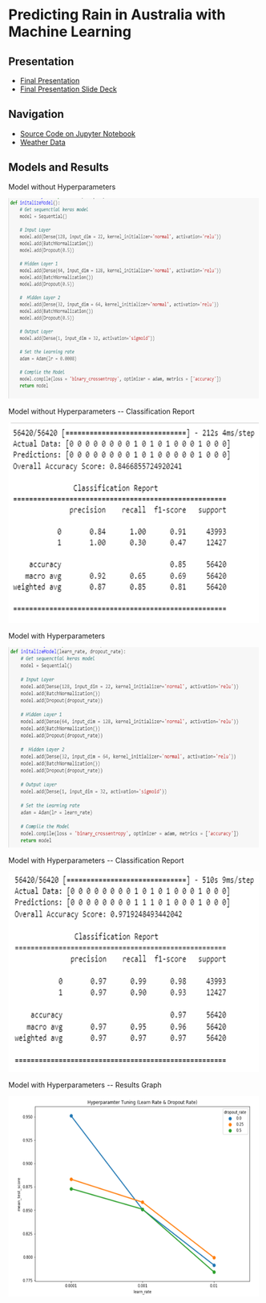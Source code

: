# Predicting Rain in Australia with Machine Learning

## Presentation
<ul>
	<li><a href="https://drive.google.com/file/d/1wKOLgBfgVbBIzNjm5v0Bb40ZcPuOenvl/view?usp=sharing" target="_blank">Final Presentation</a></li>
	<li><a href="https://docs.google.com/presentation/d/19yF-Agj6ZCcrFiVaeJ421IUeNZbz5jEHNCNFmDedbP8/edit?usp=sharing" target="_blank">Final Presentation Slide Deck</a></li>
</ul>

## Navigation
+ <a href="https://github.com/behnke2424/ai-mjbehnke/blob/master/final/Predicting%20Rain%20in%20Australia%20.ipynb" target="_blank">Source Code on Jupyter Notebook</a>
+ <a href="https://github.com/behnke2424/ai-mjbehnke/blob/master/final/weatherAUS.csv" target="_blank">Weather Data</a>

## Models and Results
<p>Model without Hyperparameters</p>
<img width = "500" height= "400" src="ResultsAndModels/NoHyperparameters.PNG">
<br>
<p>Model without Hyperparameters -- Classification Report</p>
<img width = "500" height= "400" src="ResultsAndModels/BeforeHyperParameters.PNG">
<br>
<p>Model with Hyperparameters</p>
<img width = "500" height= "400" src="ResultsAndModels/AfterHyperparameters.PNG">
<br>
<p>Model with Hyperparameters -- Classification Report</p>
<img width = "500" height= "400" src="ResultsAndModels/HypeparameterResults.PNG">
<br>
<p>Model with Hyperparameters -- Results Graph</p>
<img width = "500" height= "400" src="ResultsAndModels/HyperparameterGraph.PNG">

